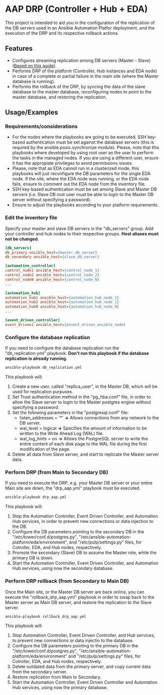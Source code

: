 
# AAP DRP (Controller + Hub + EDA)

This project is intended to aid you in the configuration of the replication of the DB servers used in an Ansible Automation Platfor deployment, and the execution of the DRP and its respective rollback actions.
## Features

- Configures streaming replication among DB servers (Master - Slave) ([Based on this guide](https://www.cherryservers.com/blog/how-to-set-up-postgresql-database-replication)).
- Performs DRP of the platform (Controller, Hub instances and EDA node) in case of a complete or partial failure in the main site (where the Master database is running).
- Performs the rollback of the DRP, by syncing the data of the slave database to the master database, reconfiguring nodes to point to the master database, and restoring the replication.
## Usage/Examples

### Requirements/considerations
- For the nodes where the playbooks are going to be executed, SSH key-based authentication must be set against the database servers (this is required by the ansible.posix.synchronize module). Please, note that this playbooks where developed by using root user as the user to perform the tasks in the managed nodes. If you are using a different user, ensure it has the appropiate privileges to avoid permissions issues.
- Please, note that as EDA cannot run in a clusterized mode, this playbooks will just reconfigure the DB parameters for the single EDA node. If the site, where the EDA node was running, or the EDA node fails, ensure to comment out the EDA node from the inventory file.
- SSH key-based authentication must be set among Slave and Master DB servers (i.e. Slave DB root user must be able to login to the Master DB server without specifying a password).
- Ensure to adjust the playbooks according to your platform requirements.

### Edit the inventory file
Specify your master and slave DB servers in the "db_servers" group. Add your controller and hub nodes to their respective groups. **Host aliases must not be changed**.

```ini
[db_servers]
db_primary ansible_host={master_db_server}
db_secondary ansible_host={slave_db_server}

[automation_controller]
control_node1 ansible_host={control_node_1}
control_node2 ansible_host={control_node_2}
control_nodeN ansible_host={control_node_N}
...

[automation_hub]
automation_hub1 ansible_host={automation_hub_node_1}
automation_hub2 ansible_host={automation_hub_node_1}
automation_hubN ansible_host={automation_hub_node_N}
...

[event_driven_controller]
event_driven1 ansible_host={envent_driven_ansible_node}
```

### Configure the database replication
If you need to configure the database replication run the "db_replication.yml" playbook. **Don't run this playbook if the database replication is already running**.

```bash
ansible-playbook db_replication.yml
```

This playbook will:
1. Create a new user, called "replica_user", in the Master DB, which will be used for replication purpuses.
2. Set Trust authentication method in the "pg_hba.conf" file, in order to allow the Slave server to login to the Master postgres engine without specifying a password.
3. Set the following parameters in the "postgresql.conf" file:
    - listen_addresses = '*' **&rarr;** Allows connections from any network to the DB server.
    - wal_level = logical **&rarr;** Specifies the amount of information to be written to the Write Ahead Log (WAL) file.
    - wal_log_hints = on **&rarr;** Allows the PostgreSQL server to write the entire content of each disk page to the WAL file during the first modification of the page.
4. Delete all data from Slave server, and start to replicate the Master server data.

### Perform DRP (from Main to Secondary DB)
If you need to execute the DRP, e.g. your Master DB server or your entire Main site are down, the "drp_aap.yml" playbook must be executed.

```bash
ansible-playbook drp_aap.yml
```

This playbook will:
1. Stop the Automation Controller, Event Driven Controller, and Automation Hub services, in order to prevent new connections or data injection to the DB.
2. Configure the DB parameters pointing to the secondary DB in the "/etc/tower/conf.d/postgres.py", "/etc/ansible-automation-platform/eda/environment", and "/etc/pulp/settings.py" files, for Cotroller, EDA, and Hub nodes, respectively.
3. Promote the secondary (Slave) DB to assume the Master role, while the primary DB is down.
4. Start the Automation Controller, Event Driven Controller, and Automation Hub services, using now the secondary database.

### Perform DRP rollback (from Secondary to Main DB)
Once the Main site, or the Master DB server are back online, you can execute the "rollback_drp_aap.yml" playbook in order to swap back to the Master server as Main DB server, and restore the replication to the Slave server.

```bash
ansible-playbook rollback_drp_aap.yml
```

This playbook will:
1. Stop Automation Controller, Event Driven Controller, and Hub services, to prevent new connections or data injectio to the database.
2. Configure the DB parameters pointing to the primary DB in the "/etc/tower/conf.d/postgres.py", "/etc/ansible-automation-platform/eda/environment" and "/etc/pulp/settings.py" files, for Cotroller, EDA, and Hub nodes, respectively.
3. Delete outdated data from the primary server, and copy current data from the secondary server.
4. Restore replication from Main to Secondary.
5. Start the Automation Controller, Event Driven Controller and Automation Hub services, using now the primary database.
